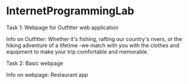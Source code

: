 # InternetProgrammingLab

Task 1: Webpage for Outfitter web application

Info on Outfitter: Whether it's fishing, rafting our country's rivers, or the hiking adventure of a lifetime -we match with you with the clothes and equipment
to make your trip comfortable and memorable.

Task 2: Basic webpage

Info on webpage: Restaurant app
